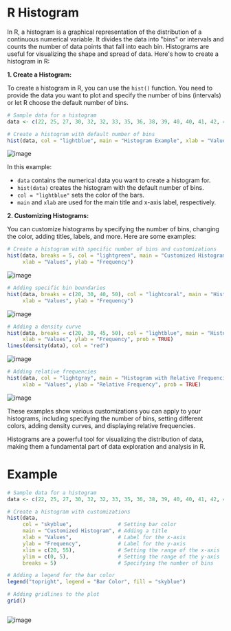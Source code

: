# R Histogram

In R, a histogram is a graphical representation of the distribution of a continuous numerical variable. It divides the data into "bins" or intervals and counts the number of data points that fall into each bin. Histograms are useful for visualizing the shape and spread of data. Here's how to create a histogram in R:

**1. Create a Histogram:**

To create a histogram in R, you can use the `hist()` function. You need to provide the data you want to plot and specify the number of bins (intervals) or let R choose the default number of bins.

```R
# Sample data for a histogram
data <- c(22, 25, 27, 30, 32, 32, 33, 35, 36, 38, 39, 40, 40, 41, 42, 43, 45, 45, 46, 50)

# Create a histogram with default number of bins
hist(data, col = "lightblue", main = "Histogram Example", xlab = "Values", ylab = "Frequency")
```
![image](https://github.com/Pankaj-Str/R-Programming-Tutorial/assets/36913690/14386307-5933-4f1c-b521-e4bf61402a92)


In this example:

- `data` contains the numerical data you want to create a histogram for.
- `hist(data)` creates the histogram with the default number of bins.
- `col = "lightblue"` sets the color of the bars.
- `main` and `xlab` are used for the main title and x-axis label, respectively.

**2. Customizing Histograms:**

You can customize histograms by specifying the number of bins, changing the color, adding titles, labels, and more. Here are some examples:

```R
# Create a histogram with specific number of bins and customizations
hist(data, breaks = 5, col = "lightgreen", main = "Customized Histogram",
     xlab = "Values", ylab = "Frequency")
```
![image](https://github.com/Pankaj-Str/R-Programming-Tutorial/assets/36913690/a3838500-aba0-452d-9be0-d7513acdb339)

```R
# Adding specific bin boundaries
hist(data, breaks = c(20, 30, 40, 50), col = "lightcoral", main = "Histogram with Custom Bins",
     xlab = "Values", ylab = "Frequency")
```
![image](https://github.com/Pankaj-Str/R-Programming-Tutorial/assets/36913690/ebb2b26a-5e72-4a30-8477-435f10ee1db2)

```R
# Adding a density curve
hist(data, breaks = c(20, 30, 45, 50), col = "lightblue", main = "Histogram with Density Curve",
     xlab = "Values", ylab = "Frequency", prob = TRUE)
lines(density(data), col = "red")
```
![image](https://github.com/Pankaj-Str/R-Programming-Tutorial/assets/36913690/e50dce86-cf8a-40ab-aded-ba7fef9a14cd)

```R
# Adding relative frequencies
hist(data, col = "lightgray", main = "Histogram with Relative Frequencies",
     xlab = "Values", ylab = "Relative Frequency", prob = TRUE)
```

![image](https://github.com/Pankaj-Str/R-Programming-Tutorial/assets/36913690/47ea99ac-1b42-455c-bcfe-dd414751cd54)


These examples show various customizations you can apply to your histograms, including specifying the number of bins, setting different colors, adding density curves, and displaying relative frequencies.

Histograms are a powerful tool for visualizing the distribution of data, making them a fundamental part of data exploration and analysis in R.

# Example 

```R
# Sample data for a histogram
data <- c(22, 25, 27, 30, 32, 32, 33, 35, 36, 38, 39, 40, 40, 41, 42, 43, 45, 45, 46, 50)

# Create a histogram with customizations
hist(data, 
     col = "skyblue",               # Setting bar color
     main = "Customized Histogram", # Adding a title
     xlab = "Values",               # Label for the x-axis
     ylab = "Frequency",            # Label for the y-axis
     xlim = c(20, 55),              # Setting the range of the x-axis
     ylim = c(0, 5),                # Setting the range of the y-axis
     breaks = 5)                    # Specifying the number of bins

# Adding a legend for the bar color
legend("topright", legend = "Bar Color", fill = "skyblue")

# Adding gridlines to the plot
grid()



```
![image](https://github.com/Pankaj-Str/R-Programming-Tutorial/assets/36913690/381aef50-cf4d-43bd-b93d-82b2152e5c7f)

